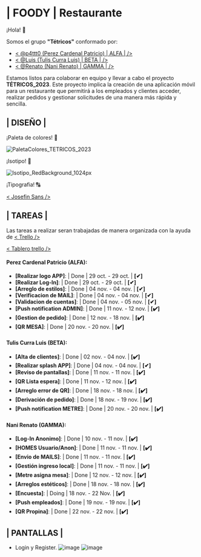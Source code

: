 
# | FOODY | Restaurante

¡Hola! 👋

Somos el grupo **"Tétricos"** conformado por:

- [< @p4ttt0 (Perez Cardenal Patricio) | ALFA | />](https://www.github.com/p4ttt0)
- [< @Luis (Tulis Curra Luis) | BETA | />](https://www.github.com/LuisTulis)
- [< @Renato (Nani Renato) | GAMMA | />](https://www.github.com/renatonani)

Estamos listos para colaborar en equipo y llevar a cabo el proyecto **TÉTRICOS_2023**. Este proyecto implica la creación de una aplicación móvil para un restaurante que permitirá a los empleados y clientes acceder, realizar pedidos y gestionar solicitudes de una manera más rápida y sencilla.

## | DISEÑO |

¡Paleta de colores! 🎨

![PaletaColores_TETRICOS_2023](https://github.com/P4TTT0/TETRICOS_2023/assets/98591487/9b2281aa-0291-4e5c-a82a-72af54c35ca8)

¡Isotipo! 🍔

![Isotipo_RedBackground_1024px](https://github.com/P4TTT0/TETRICOS_2023/assets/98591487/fb7b3608-5f02-49a0-a59d-efbccf2b64dd)

¡Tipografia! 🔠

[< Josefin Sans />](https://fonts.google.com/specimen/Josefin+Sans)

## | TAREAS |

Las tareas a realizar seran trabajadas de manera organizada con la ayuda de [< Trello />](https://trello.com/es)

[< Tablero trello />](https://trello.com/invite/b/wNSLp2hW/ATTIb7f76379161e56423dbe4b25c2323d89BAAC00FA/tetricos2023)

#### Perez Cardenal Patricio (ALFA):
- **[Realizar logo APP]**: | Done | 29 oct. - 29 oct. | **[✔]**
- **[Realizar Log-In]**: | Done | 29 oct. - 29 oct. | **[✔]**
- **[Arreglo de estilos]**: | Done | 04 nov. - 04 nov. | **[✔]**
- **[Verificacion de MAIL]**: | Done | 04 nov. - 04 nov. | **[✔]**
- **[Validacion de cuentas]**: | Done | 04 nov. - 05 nov. | **[✔]**
- **[Push notification ADMIN]**: | Done | 11 nov. - 12 nov. | **[✔️]**
- **[Gestion de pedido]**: | Done | 12 nov. - 18 nov. | **[✔️]**
- **[QR MESA]**: | Done | 20 nov. - 20 nov. | **[✔️]**

#### Tulis Curra Luis (BETA):
- **[Alta de clientes]**: | Done | 02 nov. - 04 nov. | **[✔️]**
- **[Realizar splash APP]**: | Done | 04 nov. - 04 nov. | **[✔]**
- **[Reviso de pantallas]**: | Done | 11 nov. - 11 nov. | **[✔️]**
- **[QR Lista espera]**: | Done | 11 nov. - 12 nov. | **[✔️]**
- **[Arreglo error de QR]**: | Done | 18 nov. - 18 nov. | **[✔️]**
- **[Derivación de pedido]**: | Done | 18 nov. - 19 nov. | **[✔️]**
- **[Push notification METRE]**: | Done | 20 nov. - 20 nov. | **[✔️]**

#### Nani Renato (GAMMA):
- **[Log-In Anonimo]**: | Done | 10 nov. - 11 nov. | **[✔️]**
- **[HOMES Usuario/Anon]**: | Done | 11 nov. - 11 nov. | **[✔️]**
- **[Envio de MAILS]**: | Done | 11 nov. - 11 nov. | **[✔️]**
- **[Gestión ingreso local]**: | Done | 11 nov. - 11 nov. | **[✔️]**
- **[Metre asigna mesa]**: | Done | 12 nov. - 12 nov. | **[✔️]**
- **[Arreglos estéticos]**: | Done | 18 nov. - 18 nov. | **[✔️]**
- **[Encuesta]**: | Doing | 18 nov. -  22 Nov. | **[✔️]**
- **[Push empleados]**: | Done | 19 nov. - 19 nov. | **[✔️]**
- **[QR Propina]**: | Done | 22 nov. - 22 nov. | **[✔️]**

## | PANTALLAS |
- Login y Register.
![image](https://github.com/P4TTT0/TETRICOS_2023/assets/98591487/fad2e511-c78f-40ae-9a49-9f4e9f7f7ff4) ![image](https://github.com/P4TTT0/TETRICOS_2023/assets/98591487/a7aaf61a-b982-475e-ae6e-f877283042fa)

